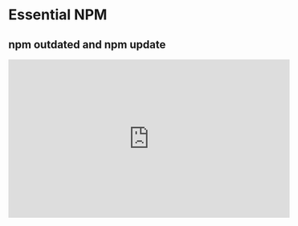 
<Head>
  <title>Learn React | Essential NPM > npm outdated and npm update</title>
</Head>

# Essential NPM

## npm outdated and npm update

<iframe width="560" height="315" src="https://www.youtube.com/embed/8lM7ggbGiMw" frameborder="0" allow="autoplay; encrypted-media" allowfullscreen></iframe>
